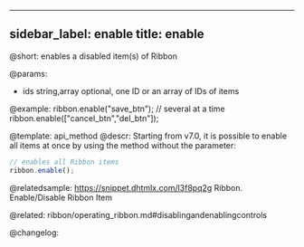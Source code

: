 
---
sidebar_label: enable
title: enable
---          

@short: enables a disabled item(s) of Ribbon


@params:
- ids 		string,array		optional, one ID or an array of IDs of items



@example:
ribbon.enable("save_btn");
// several at a time
ribbon.enable(["cancel_btn","del_btn"]);


@template: api_method
@descr:
Starting from v7.0, it is possible to enable all items at once by using the method without the parameter:

~~~js
// enables all Ribbon items
ribbon.enable();
~~~

@relatedsample: https://snippet.dhtmlx.com/l3f8pq2g	Ribbon. Enable/Disable Ribbon Item

@related: ribbon/operating_ribbon.md#disablingandenablingcontrols

@changelog:


